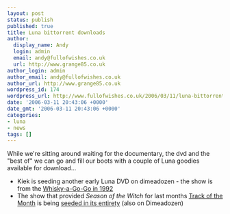 ```yaml
---
layout: post
status: publish
published: true
title: Luna bittorrent downloads
author:
  display_name: Andy
  login: admin
  email: andy@fullofwishes.co.uk
  url: http://www.grange85.co.uk
author_login: admin
author_email: andy@fullofwishes.co.uk
author_url: http://www.grange85.co.uk
wordpress_id: 174
wordpress_url: http://www.fullofwishes.co.uk/2006/03/11/luna-bittorrent-downloads/
date: '2006-03-11 20:43:06 +0000'
date_gmt: '2006-03-11 20:43:06 +0000'
categories:
- luna
- news
tags: []
---
```

<p>While we're sitting around waiting for the documentary, the dvd and the "best of" we can go and fill our boots with a couple of Luna goodies available for download...</p>
<ul>
<li>Kiek is seeding another early Luna DVD on dimeadozen - the show is from the <a href="http://www.dimeadozen.org/torrents-details.php?id=85197">Whisky-a-Go-Go in 1992</a></li>
<li>The show that provided <em>Season of the Witch</em> for last months <a href="http://www.grange85.co.uk/galaxie/index.php?article_id=-1&type=2">Track of the Month</a> is being <a href="http://www.dimeadozen.org/torrents-details.php?id=86174">seeded in its entirety</a> (also on Dimeadozen)</li>
</ul>
